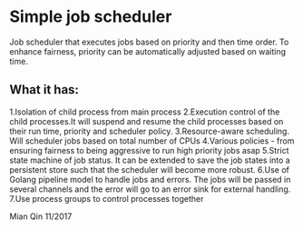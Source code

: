 # Simple job scheduler

Job scheduler that executes jobs based on priority and then time order.
To enhance fairness, priority can be automatically adjusted based on waiting time.

## What it has:
1.Isolation of child process from main process
2.Execution control of the child processes.It will suspend and resume the child processes based on their run time, priority and scheduler policy.
3.Resource-aware scheduling. Will scheduler jobs based on total number of CPUs
4.Various policies - from ensuring fairness to being aggressive to run high priority jobs asap
5.Strict state machine of job status. It can be extended to save the job states into a persistent store such that the scheduler will become more robust.
6.Use of Golang pipeline model to handle jobs and errors. The jobs will be passed in several channels and the error will go to an error sink for external handling.
7.Use process groups to control processes together

Mian Qin 11/2017
